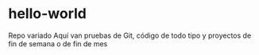 # hello-world
Repo variado
Aquí van pruebas de Git, código de todo tipo y proyectos de fin de semana o de fin de mes

